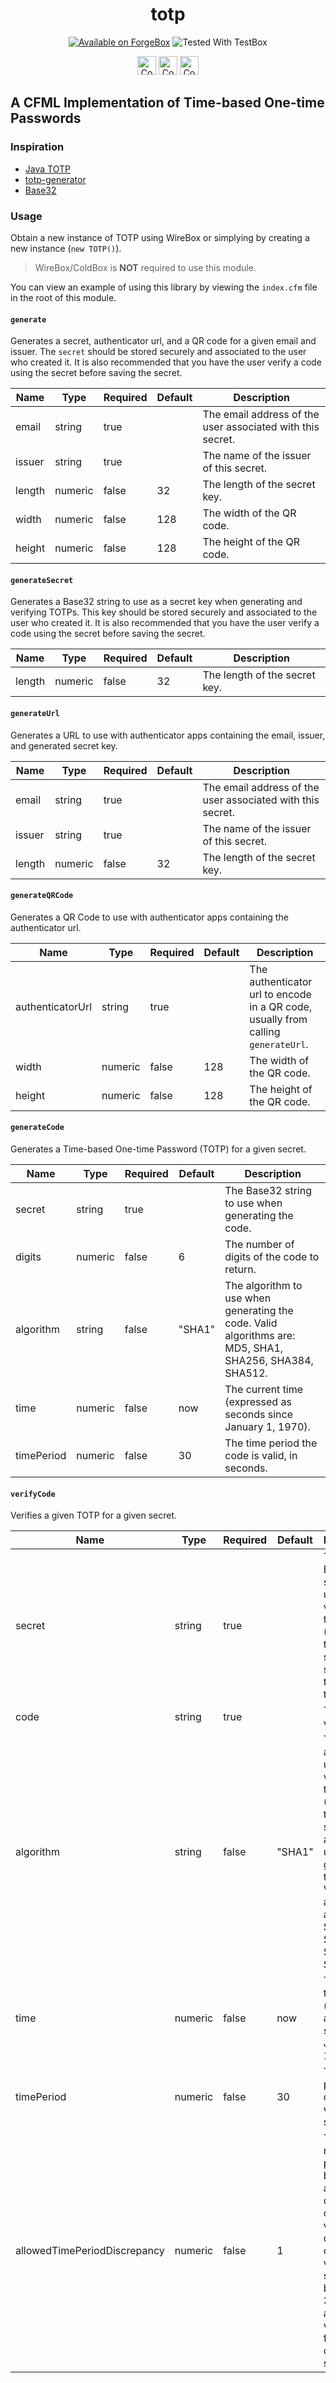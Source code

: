 <h1 style="text-align: center;">totp</h1>
<p style="text-align: center;">
    <a href="https://forgebox.io/view/totp"><img src="https://cfmlbadges.monkehworks.com/images/badges/available-on-forgebox.svg" alt="Available on ForgeBox" /></a>
    <img src="https://cfmlbadges.monkehworks.com/images/badges/tested-with-testbox.svg" alt="Tested With TestBox" />
</p>
<p style="text-align: center;">
    <img height="30" src="https://cfmlbadges.monkehworks.com/images/badges/compatibility-coldfusion-2016.svg" alt="Compatible with ColdFusion 2016" />
    <img height="30" src="https://cfmlbadges.monkehworks.com/images/badges/compatibility-coldfusion-2018.svg" alt="Compatible with ColdFusion 2018" />
    <img height="30" src="https://cfmlbadges.monkehworks.com/images/badges/compatibility-lucee-5.svg" alt="Compatible with Lucee 5" />
</p>

## A CFML Implementation of Time-based One-time Passwords

### Inspiration

- [Java TOTP](https://github.com/samdjstevens/java-totp)
- [totp-generator](https://github.com/bellstrand/totp-generator)
- [Base32](https://github.com/bennadel/Base32.cfc)

### Usage

Obtain a new instance of TOTP using WireBox or simplying by creating a new instance (`new TOTP()`).

> WireBox/ColdBox is **NOT** required to use this module.

You can view an example of using this library by viewing the `index.cfm`
file in the root of this module.

#### `generate`

Generates a secret, authenticator url, and a QR code for a given email and issuer.
The `secret` should be stored securely and associated to the user who created it.
It is also recommended that you have the user verify a code using the secret before saving the secret.

| Name   | Type    | Required | Default | Description                                                |
| ------ | ------- | -------- | ------- | ---------------------------------------------------------- |
| email  | string  | true     |         | The email address of the user associated with this secret. |
| issuer | string  | true     |         | The name of the issuer of this secret.                     |
| length | numeric | false    | 32      | The length of the secret key.                              |
| width  | numeric | false    | 128     | The width of the QR code.                                  |
| height | numeric | false    | 128     | The height of the QR code.                                 |

#### `generateSecret`

Generates a Base32 string to use as a secret key when generating and verifying TOTPs.
This key should be stored securely and associated to the user who created it.
It is also recommended that you have the user verify a code using the secret before saving the secret.

| Name   | Type    | Required | Default | Description                   |
| ------ | ------- | -------- | ------- | ----------------------------- |
| length | numeric | false    | 32      | The length of the secret key. |

#### `generateUrl`

Generates a URL to use with authenticator apps containing the email, issuer, and generated secret key.

| Name   | Type    | Required | Default | Description                                                |
| ------ | ------- | -------- | ------- | ---------------------------------------------------------- |
| email  | string  | true     |         | The email address of the user associated with this secret. |
| issuer | string  | true     |         | The name of the issuer of this secret.                     |
| length | numeric | false    | 32      | The length of the secret key.                              |

#### `generateQRCode`

Generates a QR Code to use with authenticator apps containing the authenticator url.

| Name             | Type    | Required | Default | Description                                                                       |
| ---------------- | ------- | -------- | ------- | --------------------------------------------------------------------------------- |
| authenticatorUrl | string  | true     |         | The authenticator url to encode in a QR code, usually from calling `generateUrl`. |
| width            | numeric | false    | 128     | The width of the QR code.                                                         |
| height           | numeric | false    | 128     | The height of the QR code.                                                        |

#### `generateCode`

Generates a Time-based One-time Password (TOTP) for a given secret.

| Name       | Type    | Required | Default | Description                                                                                             |
| ---------- | ------- | -------- | ------- | ------------------------------------------------------------------------------------------------------- |
| secret     | string  | true     |         | The Base32 string to use when generating the code.                                                      |
| digits     | numeric | false    | 6       | The number of digits of the code to return.                                                             |
| algorithm  | string  | false    | "SHA1"  | The algorithm to use when generating the code. Valid algorithms are: MD5, SHA1, SHA256, SHA384, SHA512. |
| time       | numeric | false    | now     | The current time (expressed as seconds since January 1, 1970).                                          |
| timePeriod | numeric | false    | 30      | The time period the code is valid, in seconds.                                                          |

#### `verifyCode`

Verifies a given TOTP for a given secret.

| Name                         | Type    | Required | Default | Description                                                                                                                                                                            |
| ---------------------------- | ------- | -------- | ------- | -------------------------------------------------------------------------------------------------------------------------------------------------------------------------------------- |
| secret                       | string  | true     |         | The Base32 string to use when verifying the code. (This needs to be the same secret used to generate the code.)                                                                        |
| code                         | string  | true     |         | The code to verify.                                                                                                                                                                    |
| algorithm                    | string  | false    | "SHA1"  | The algorithm to use when verifying the code. (This needs to be the same algorithm used to generate the code.) Valid algorithms are: MD5, SHA1, SHA256, SHA384, SHA512.                |
| time                         | numeric | false    | now     | The current time (expressed as seconds since January 1, 1970).                                                                                                                         |
| timePeriod                   | numeric | false    | 30      | The time period the code is valid, in seconds.                                                                                                                                         |
| allowedTimePeriodDiscrepancy | numeric | false    | 1       | The number of periods, before and after, a code is considered valid. By default, a code is valid for 30 seconds before to 30 seconds after its valid period for a total of 90 seconds. |
